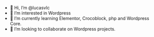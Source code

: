 - 👋 Hi, I’m @lucasvlc
- 👀 I’m interested in Wordpress
- 🌱 I’m currently learning Elementor, Crocoblock, php and Wordpress Core.
- 💞️ I’m looking to collaborate on Wordpress projects.

<!---
lucasvlc/lucasvlc is a ✨ special ✨ repository because its `README.md` (this file) appears on your GitHub profile.
You can click the Preview link to take a look at your changes.
--->
